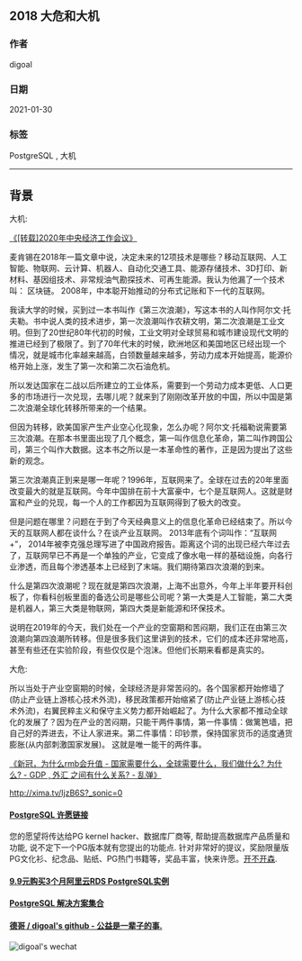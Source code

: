 ## 2018 大危和大机  
  
### 作者  
digoal  
  
### 日期  
2021-01-30  
  
### 标签  
PostgreSQL , 大机   
  
----  
  
## 背景  
大机:  
  
[《[转载]2020年中央经济工作会议》](../202012/20201230_01.md)    
  
麦肯锡在2018年一篇文章中说，决定未来的12项技术是哪些？移动互联网、人工智能、物联网、云计算、机器人、自动化交通工具、能源存储技术、3D打印、新材料、基因组技术、非常规油气勘探技术、可再生能源。我认为他漏了一个技术叫： 区块链。 2008年，中本聪开始推动的分布式记账和下一代的互联网。  
  
我读大学的时候，买到过一本书叫作《第三次浪潮》，写这本书的人叫作阿尔文·托夫勒。书中说人类的技术进步，第一次浪潮叫作农耕文明，第二次浪潮是工业文明。但到了20世纪80年代初的时候，工业文明对全球贸易和城市建设现代文明的推进已经到了极限了。到了70年代末的时候，欧洲地区和美国地区已经出现一个情况，就是城市化率越来越高，白领数量越来越多，劳动力成本开始提高，能源价格开始上涨，发生了第一次和第二次石油危机。  
   
所以发达国家在二战以后所建立的工业体系，需要到一个劳动力成本更低、人口更多的市场进行一次兑现，去哪儿呢？就来到了刚刚改革开放的中国，所以中国是第二次浪潮全球化转移所带来的一个结果。  
   
但因为转移，欧美国家产生产业空心化现象，怎么办呢？阿尔文·托福勒说需要第三次浪潮。在那本书里面出现了几个概念，第一叫作信息化革命，第二叫作跨国公司，第三个叫作大数据。这本书之所以是一本革命性的著作，正是因为提出了这些新的观念。  
   
第三次浪潮真正到来是哪一年呢？1996年，互联网来了。全球在过去的20年里面改变最大的就是互联网。今年中国排在前十大富豪中，七个是互联网人。这就是财富和产业的兑现，每一个人的工作都因为互联网得到了极大的改变。  
   
但是问题在哪里？问题在于到了今天经典意义上的信息化革命已经结束了。所以今天的互联网人都在谈什么？在谈产业互联网。 2013年底有个词叫作：“互联网+”， 2014年被李克强总理写进了中国政府报告。距离这个词的出现已经六年过去了，互联网早已不再是一个单独的产业，它变成了像水电一样的基础设施，向各行业渗透，而且每个渗透基本上已经到了末端。我们期待第四次浪潮的到来。  
   
什么是第四次浪潮呢？现在就是第四次浪潮，上海不出意外，今年上半年要开科创板了，你看科创板里面的备选公司是哪些公司呢？第一大类是人工智能，第二大类是机器人，第三大类是物联网，第四大类是新能源和环保技术。  
   
说明在2019年的今天，我们处在一个产业的空窗期和苦闷期，我们正在由第三次浪潮向第四浪潮所转移。但是很多我们这里讲到的技术，它们的成本还非常地高，甚至有些还在实验阶段，有些仅仅是个泡沫。但他们长期来看都是真实的。  
   
大危:  

所以当处于产业空窗期的时候，全球经济是非常苦闷的。各个国家都开始修墙了(防止产业链上游核心技术外流)，移民政策都开始缩紧了(防止产业链上游核心技术外流)，右翼民粹主义和保守主义势力都开始崛起了。为什么大家都不推动全球化的发展了？因为在产业的苦闷期，只能干两件事情，第一件事情：做篱笆墙，把自己好的弄进去，不让人家进来。第二件事情：印钞票，保持国家货币的适度通货膨胀(从内部刺激国家发展)。 这就是唯一能干的两件事。  
  
[《新冠，为什么rmb会升值 - 国家需要什么，全球需要什么，我们做什么? 为什么? - GDP , 外汇 之间有什么关系?  - 乱弹》](../202101/20210118_04.md)    
  
http://xima.tv/IjzB6S?_sonic=0  
  
  
#### [PostgreSQL 许愿链接](https://github.com/digoal/blog/issues/76 "269ac3d1c492e938c0191101c7238216")
您的愿望将传达给PG kernel hacker、数据库厂商等, 帮助提高数据库产品质量和功能, 说不定下一个PG版本就有您提出的功能点. 针对非常好的提议，奖励限量版PG文化衫、纪念品、贴纸、PG热门书籍等，奖品丰富，快来许愿。[开不开森](https://github.com/digoal/blog/issues/76 "269ac3d1c492e938c0191101c7238216").  
  
  
#### [9.9元购买3个月阿里云RDS PostgreSQL实例](https://www.aliyun.com/database/postgresqlactivity "57258f76c37864c6e6d23383d05714ea")
  
  
#### [PostgreSQL 解决方案集合](https://yq.aliyun.com/topic/118 "40cff096e9ed7122c512b35d8561d9c8")
  
  
#### [德哥 / digoal's github - 公益是一辈子的事.](https://github.com/digoal/blog/blob/master/README.md "22709685feb7cab07d30f30387f0a9ae")
  
  
![digoal's wechat](../pic/digoal_weixin.jpg "f7ad92eeba24523fd47a6e1a0e691b59")
  

